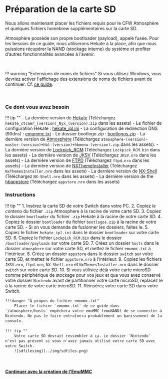 # Préparation de la carte SD

Nous allons maintenant placer les fichiers requis pour le CFW Atmosphère et quelques fichiers homebrew supplémentaires sur la carte SD.

Atmosphère possède son propre bootloader (payload), appelé fusée. Pour les besoins de ce guide, nous utiliserons Hekate à la place, afin que nous puissions récupérer la NAND (stockage interne) du système et profiter d’autres fonctionnalités avancées à l’avenir.

&nbsp;

!!! warning "Extensions de noms de fichiers"
    Si vous utilisez Windows, vous devriez activer l'affichage des extensions de noms de fichiers avant de continuer. Cf. [ce guide](../../extras/showing_file_extensions_fr.md).

&nbsp;

### Ce dont vous avez besoin

!!! tip ""
    - La dernière version de <a href="https://github.com/CTCaer/Hekate/releases/" target="_blank">Hekate</a> (Téléchargez `hekate_ctcaer_(version)_Nyx_(version).zip` dans les assets)
    - Le fichier de configuration Hekate : <a href="../../../files/emu/hekate_ipl.ini" download>hekate_ipl.ini</a>
    - La configuration de redirection DNS (90dns) : <a href="../../../files/emummc.txt" download>emummc.txt</a>
    - Le dossier bootlogo.zip : <a href="../../../files/bootlogos.zip" download>bootlogos.zip</a>
    - La dernière version de <a href="https://github.com/Atmosphere-NX/Atmosphere/releases" target="_blank">Atmosphère</a> (Téléchargez `atmosphere-(version)-master-(version)+hbl-(version)+hbmenu-(version).zip` dans les assets).
    - La dernière version de <a href="https://github.com/shchmue/Lockpick_RCM/releases" target="_blank">Lockpick_RCM</a> (Téléchargez `Lockpick_RCM.bin` dans les assets)
    - La dernière version de <a href="https://github.com/J-D-K/JKSV/releases" target="_blank">JKSV</a> (Téléchargez `JKSV.nro` dans les assets)
    - La dernière version de <a href="https://github.com/mtheall/ftpd/releases" target="_blank">FTPD</a> (Téléchargez `ftpd.nro` dans les assets)
    - La dernière version de <a href="https://github.com/exelix11/SwitchThemeInjector/releases" target="_blank">NXThemeInstaller</a> (Téléchargez `NxThemesInstaller.nro` dans les assets)
    - La dernière version de <a href="https://github.com/joel16/NX-Shell/releases" target="_blank">NX-Shell</a> (Téléchargez `NX-Shell.nro` dans les assets)
    - La dernière version de the <a href="https://github.com/vgmoose/hb-appstore/releases" target="_blank">hbappstore</a> (Téléchargez `appstore.nro` dans les assets)

### Instructions

!!! tip ""
    1. Insérez la carte SD de votre Switch dans votre PC.
    2. Copiez *le contenu* du fichier `.zip` Atmosphere à la racine de votre carte SD.
    3. Copiez le dossier `bootloader` du fichier `.zip` Hekate à la racine de votre carte SD.
    4. Copiez le dossier `bootloader` du fichier `bootlogos.zip` à la racine de votre carte SD.
         - Si on vous demande de fusionner les dossiers, faites le.
    5. Copiez le fichier `hekate_ipl.ini` dans le dossier `bootloader` sur votre carte SD.
    6. Copiez le fichier `Lockpick_RCM.bin` dans le dossier `/bootloader/payloads` sur votre carte SD.
    7. Créez un dossier `hosts` dans le dossier `atmosphere` sur votre carte SD, et mettez le fichier `emummc.txt` à l'intérieur.
    8. Créez un dossier `appstore` dans le dossier `switch` sur votre carte SD, et mettez le fichier `appstore.nro` à l'intérieur.
    9. Copiez les fichiers `JKSV.nro`, `ftpd.nro`, `NX-Shell.nro` et `NxThemesInstaller.nro` dans le dossier `switch` sur votre carte SD.
    10. Si vous utilisiez déjà votre carte microSD comme périphérique de stockage pour vos jeux et que vous avez conservé votre dossier `Nintendo` avant de partitionner votre carte microSD, replacez le à la racine de votre carte microSD.
    11. Réinsérez votre carte SD dans votre Switch.

    !!!danger "À propos du fichier emummc.txt"
        Placer le fichier `emummc.txt` de ce guide dans `/atmosphere/hosts` empêchera votre emuMMC (emuNAND) de se connecter à Nintendo. Ne pas le faire entraînera probablement un banissement de la console.

    !!! tip ""
        Votre carte SD devrait ressembler à ça. Le dossier `Nintendo` n'est pas présent si vous n'avez jamais utilisé votre carte SD avec votre Switch.
        ![sdfilesimg](../img/sdfiles.png)

&nbsp;

#### [Continuer avec la création de l'EmuMMC <i class="fa fa-arrow-circle-right fa-lg"></i>](making_emummc_fr.md)
